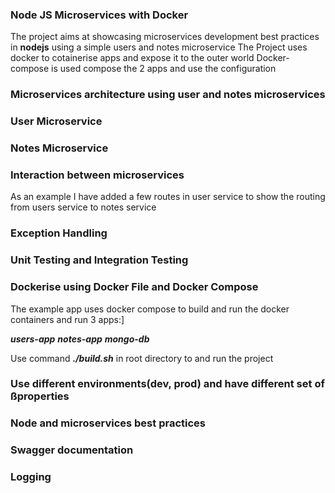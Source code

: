 ### Node JS Microservices with Docker
The project aims at showcasing microservices development best practices in **nodejs** using a simple users and notes microservice
The Project uses docker to cotainerise apps and expose it to the outer world
Docker-compose is used compose the 2 apps and use the configuration

### Microservices architecture using user and notes microservices

### User Microservice

### Notes Microservice

### Interaction between microservices
As an example I have added a few routes in user service to show the routing from users service to notes service

### Exception Handling

### Unit Testing and Integration Testing

### Dockerise using Docker File and Docker Compose
The example app uses docker compose to build and run the docker containers and run 3 apps:]

***users-app***
***notes-app***
***mongo-db***

Use command ***./build.sh*** in root directory to and run the project


### Use different environments(dev, prod) and have different set of ßproperties

### Node and microservices best practices

### Swagger documentation

### Logging
